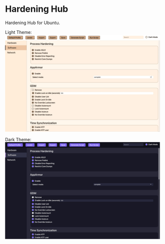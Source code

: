 # Hardening Hub <!-- omit from toc --> 
Hardening Hub for Ubuntu.

Light Theme:
![HardeningHub-Light-Theme](static/light-theme.jpeg)

Dark Theme:
![HardeningHub-Dark-Theme](static/dark-theme.jpeg)

